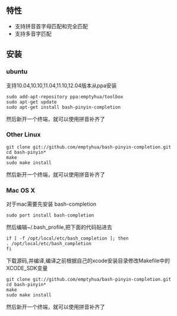 ## 特性

  * 支持拼音首字母匹配和完全匹配
  * 支持多音字匹配

## 安装
### ubuntu
支持10.04,10.10,11.04,11.10,12.04版本从ppa安装

    sudo add-apt-repository ppa:emptyhua/toolbox
    sudo apt-get update
    sudo apt-get install bash-pinyin-completion

然后新开一个终端，就可以使用拼音补齐了

### Other Linux

    git clone git://github.com/emptyhua/bash-pinyin-completion.git
    cd bash-pinyin*
    make
    sudo make install
    
然后新开一个终端，就可以使用拼音补齐了

### Mac OS X
对于mac需要先安装 bash-completion

    sudo port install bash-completion

然后编辑~/.bash_profile,把下面的代码贴进去

    if [ -f /opt/local/etc/bash_completion ]; then
    . /opt/local/etc/bash_completion
    fi

下载源码,并编译,编译之前根据自己的xcode安装目录修改Makefile中的XCODE_SDK变量

    git clone git://github.com/emptyhua/bash-pinyin-completion.git
    cd bash-pinyin*
    make
    sudo make install

然后新开一个终端，就可以使用拼音补齐了

